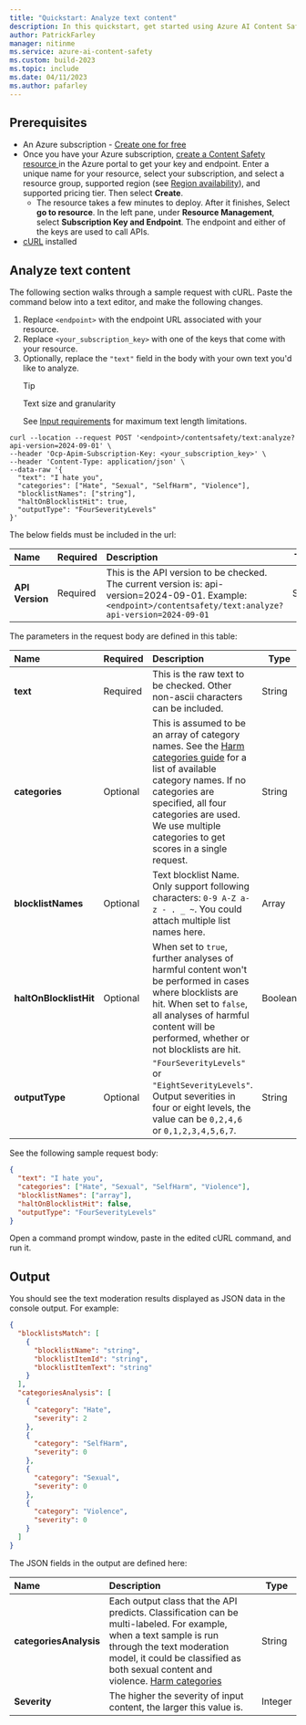 ```yaml
---
title: "Quickstart: Analyze text content"
description: In this quickstart, get started using Azure AI Content Safety to analyze text content for objectionable material.
author: PatrickFarley
manager: nitinme
ms.service: azure-ai-content-safety
ms.custom: build-2023
ms.topic: include
ms.date: 04/11/2023
ms.author: pafarley
---
```


## Prerequisites

* An Azure subscription - [Create one for free](https://azure.microsoft.com/pricing/purchase-options/azure-account?cid=msft_learn) 
* Once you have your Azure subscription, <a href="https://aka.ms/acs-create"  title="Create a Content Safety resource"  target="_blank">create a Content Safety resource </a> in the Azure portal to get your key and endpoint. Enter a unique name for your resource, select your subscription, and select a resource group, supported region (see [Region availability](/azure/ai-services/content-safety/overview#region-availability)), and supported pricing tier. Then select **Create**.
  * The resource takes a few minutes to deploy. After it finishes, Select **go to resource**. In the left pane, under **Resource Management**, select **Subscription Key and Endpoint**. The endpoint and either of the keys are used to call APIs.
* [cURL](https://curl.haxx.se/) installed

## Analyze text content

The following section walks through a sample request with cURL. Paste the command below into a text editor, and make the following changes.

1. Replace `<endpoint>` with the endpoint URL associated with your resource.
1. Replace `<your_subscription_key>` with one of the keys that come with your resource.
1. Optionally, replace the `"text"` field in the body with your own text you'd like to analyze.
    > [!TIP]
    > Text size and granularity
    >
    > See [Input requirements](../../overview.md#input-requirements) for maximum text length limitations.

```shell
curl --location --request POST '<endpoint>/contentsafety/text:analyze?api-version=2024-09-01' \
--header 'Ocp-Apim-Subscription-Key: <your_subscription_key>' \
--header 'Content-Type: application/json' \
--data-raw '{
  "text": "I hate you",
  "categories": ["Hate", "Sexual", "SelfHarm", "Violence"],
  "blocklistNames": ["string"],
  "haltOnBlocklistHit": true,
  "outputType": "FourSeverityLevels"
}'
```

The below fields must be included in the url:

| Name      |Required  |  Description | Type   |
| :------- |-------- |:--------------- | ------ |
| **API Version** |Required |This is the API version to be checked. The current version is: api-version=2024-09-01. Example: `<endpoint>/contentsafety/text:analyze?api-version=2024-09-01` | String |

The parameters in the request body are defined in this table:

| Name        | Required     | Description  | Type    |
| :---------- | ----------- | :------------ | ------- |
| **text**    | Required | This is the raw text to be checked. Other non-ascii characters can be included. | String  |
| **categories** | Optional | This is assumed to be an array of category names. See the [Harm categories guide](../../concepts/harm-categories.md) for a list of available category names. If no categories are specified, all four categories are used. We use multiple categories to get scores in a single request. | String  |
| **blocklistNames**    | Optional | Text blocklist Name. Only support following characters:  `0-9 A-Z a-z - . _ ~`. You could attach multiple list names here. | Array   |
| **haltOnBlocklistHit** | Optional | When set to `true`, further analyses of harmful content won't be performed in cases where blocklists are hit. When set to `false`, all analyses of harmful content will be performed, whether or not blocklists are hit. | Boolean|
| **outputType** | Optional | `"FourSeverityLevels"` or `"EightSeverityLevels"`. Output severities in four or eight levels, the value can be `0,2,4,6` or `0,1,2,3,4,5,6,7`. | String|

See the following sample request body:

```json
{
  "text": "I hate you",
  "categories": ["Hate", "Sexual", "SelfHarm", "Violence"],
  "blocklistNames": ["array"],
  "haltOnBlocklistHit": false,
  "outputType": "FourSeverityLevels"
}
```

Open a command prompt window, paste in the edited cURL command, and run it.


## Output

You should see the text moderation results displayed as JSON data in the console output. For example:

```json
{
  "blocklistsMatch": [
    {
      "blocklistName": "string",
      "blocklistItemId": "string",
      "blocklistItemText": "string"
    }
  ],
  "categoriesAnalysis": [
    {
      "category": "Hate",
      "severity": 2
    },
    {
      "category": "SelfHarm",
      "severity": 0
    },
    {
      "category": "Sexual",
      "severity": 0
    },
    {
      "category": "Violence",
      "severity": 0
    }
  ]
}
```

The JSON fields in the output are defined here:

| Name     | Description   | Type   |
| :------------- | :--------------- | ------ |
| **categoriesAnalysis**   | Each output class that the API predicts. Classification can be multi-labeled. For example, when a text sample is run through the text moderation model, it could be classified as both sexual content and violence. [Harm categories](../../concepts/harm-categories.md)| String |
| **Severity** | The higher the severity of input content, the larger this value is. 	  | Integer |
